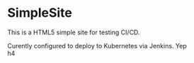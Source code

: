 # SimpleSite
This is a HTML5 simple site for testing CI/CD. 

Curently configured to deploy to Kubernetes via Jenkins.
Yep
<br>
h4
